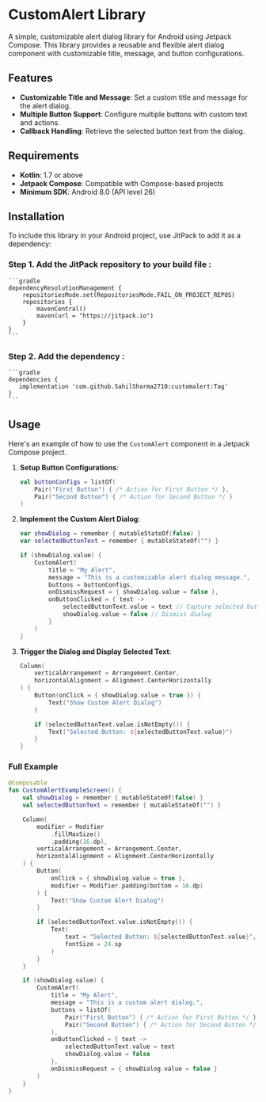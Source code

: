 # CustomAlert Library #

A simple, customizable alert dialog library for Android using Jetpack Compose. This library provides a reusable and flexible alert dialog component with customizable title, message, and button configurations.

## Features ##

- **Customizable Title and Message**: Set a custom title and message for the alert dialog.
- **Multiple Button Support**: Configure multiple buttons with custom text and actions.
- **Callback Handling**: Retrieve the selected button text from the dialog.

## Requirements ##

- **Kotlin**: 1.7 or above
- **Jetpack Compose**: Compatible with Compose-based projects
- **Minimum SDK**: Android 8.0 (API level 26)

## Installation

To include this library in your Android project, use JitPack to add it as a dependency:

### Step 1. Add the JitPack repository to your build file : ###
    ```gradle
	dependencyResolutionManagement {
		repositoriesMode.set(RepositoriesMode.FAIL_ON_PROJECT_REPOS)
		repositories {
			mavenCentral()
			maven(url = "https://jitpack.io")
		}
	}
    ```

### Step 2. Add the dependency :
    ```gradle
    dependencies {
       implementation 'com.github.SahilSharma2710:customalert:Tag'
    }
    ```
    

## Usage

Here's an example of how to use the `CustomAlert` component in a Jetpack Compose project.

1. **Setup Button Configurations**:
    ```kotlin
    val buttonConfigs = listOf(
        Pair("First Button") { /* Action for First Button */ },
        Pair("Second Button") { /* Action for Second Button */ }
    )
    ```

2. **Implement the Custom Alert Dialog**:
    ```kotlin
    var showDialog = remember { mutableStateOf(false) }
    var selectedButtonText = remember { mutableStateOf("") }

    if (showDialog.value) {
        CustomAlert(
            title = "My Alert",
            message = "This is a customizable alert dialog message.",
            buttons = buttonConfigs,
            onDismissRequest = { showDialog.value = false },
            onButtonClicked = { text ->
                selectedButtonText.value = text // Capture selected button text
                showDialog.value = false // Dismiss dialog
            }
        )
    }
    ```

3. **Trigger the Dialog and Display Selected Text**:
    ```kotlin
    Column(
        verticalArrangement = Arrangement.Center,
        horizontalAlignment = Alignment.CenterHorizontally
    ) {
        Button(onClick = { showDialog.value = true }) {
            Text("Show Custom Alert Dialog")
        }

        if (selectedButtonText.value.isNotEmpty()) {
            Text("Selected Button: ${selectedButtonText.value}")
        }
    }
    ```

### Full Example

```kotlin
@Composable
fun CustomAlertExampleScreen() {
    val showDialog = remember { mutableStateOf(false) }
    val selectedButtonText = remember { mutableStateOf("") }

    Column(
        modifier = Modifier
            .fillMaxSize()
            .padding(16.dp),
        verticalArrangement = Arrangement.Center,
        horizontalAlignment = Alignment.CenterHorizontally
    ) {
        Button(
            onClick = { showDialog.value = true },
            modifier = Modifier.padding(bottom = 16.dp)
        ) {
            Text("Show Custom Alert Dialog")
        }

        if (selectedButtonText.value.isNotEmpty()) {
            Text(
                text = "Selected Button: ${selectedButtonText.value}",
                fontSize = 24.sp
            )
        }
    }

    if (showDialog.value) {
        CustomAlert(
            title = "My Alert",
            message = "This is a custom alert dialog.",
            buttons = listOf(
                Pair("First Button") { /* Action for First Button */ },
                Pair("Second Button") { /* Action for Second Button */ }
            ),
            onButtonClicked = { text ->
                selectedButtonText.value = text
                showDialog.value = false
            },
            onDismissRequest = { showDialog.value = false }
        )
    }
}
